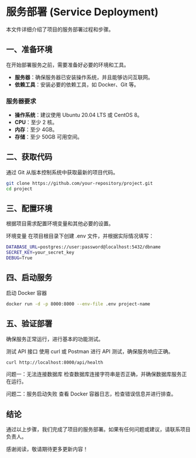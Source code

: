 # 服务部署 (Service Deployment)

本文件详细介绍了项目的服务部署过程和步骤。

## 一、准备环境

在开始部署服务之前，需要准备好必要的环境和工具。

- **服务器**：确保服务器已安装操作系统，并且能够访问互联网。
- **依赖工具**：安装必要的依赖工具，如 Docker、Git 等。

### 服务器要求

- **操作系统**：建议使用 Ubuntu 20.04 LTS 或 CentOS 8。
- **CPU**：至少 2 核。
- **内存**：至少 4GB。
- **存储**：至少 50GB 可用空间。

## 二、获取代码

通过 Git 从版本控制系统中获取最新的项目代码。

```bash
git clone https://github.com/your-repository/project.git
cd project
```

## 三、配置环境
根据项目需求配置环境变量和其他必要的设置。

环境变量
在项目根目录下创建 .env 文件，并根据实际情况填写：
```bash
DATABASE_URL=postgres://user:password@localhost:5432/dbname
SECRET_KEY=your_secret_key
DEBUG=True
```

## 四、启动服务
启动 Docker 容器
```bash
docker run -d -p 8000:8000 --env-file .env project-name

```

## 五、验证部署
确保服务正常运行，进行基本的功能测试。

测试 API 接口
使用 curl 或 Postman 进行 API 测试，确保服务响应正确。

```bash
curl http://localhost:8000/api/health
```

问题一：无法连接数据库
检查数据库连接字符串是否正确，并确保数据库服务正在运行。

问题二：服务启动失败
查看 Docker 容器日志，检查错误信息并进行排查。

## 结论
通过以上步骤，我们完成了项目的服务部署。如果有任何问题或建议，请联系项目负责人。

感谢阅读，敬请期待更多更新内容！